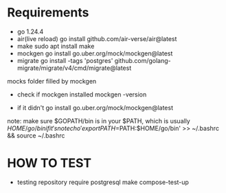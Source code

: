 # Requirements

- go 1.24.4
- air(live reload)
  go install github.com/air-verse/air@latest
- make
  sudo apt install make
- mockgen
  go install go.uber.org/mock/mockgen@latest
- migrate
  go install -tags 'postgres' github.com/golang-migrate/migrate/v4/cmd/migrate@latest

mocks folder filled by mockgen

- check if mockgen installed
  mockgen -version

- if it didn't
  go install go.uber.org/mock/mockgen@latest

note: make sure $GOPATH/bin is in your $PATH, which is usually $HOME/go/bin
  if it's not
  echo 'export PATH=$PATH:$HOME/go/bin' >> ~/.bashrc && source ~/.bashrc

# HOW TO TEST

- testing repository require postgresql
  make compose-test-up

